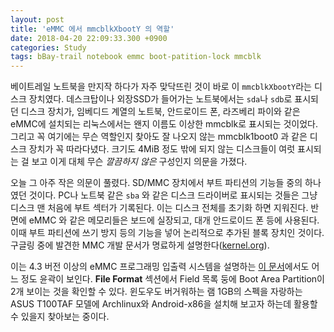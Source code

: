 ```yaml
---
layout: post
title: 'eMMC 에서 mmcblkXbootY 의 역할'
date: 2018-04-20 22:09:33.300 +0900
categories: Study
tags: bBay-trail notebook emmc boot-patition-lock mmcblk
---
```


베이트레일 노트북을 만지작 하다가 자주 맞닥뜨린 것이 바로 이 `mmcblkXbootY`라는 디스크 장치였다. 데스크탑이나 외장SSD가 들어가는 노트북에서는 `sda`나 `sdb`로 표시되던 디스크 장치가, 임베디드 계열의 노트북, 안드로이드 폰, 라즈베리 파이와 같은 eMMC에 설치되는 리눅스에서는 왠지 이름도 이상한 mmcblk로 표시되는 것이었다. 그리고 꼭 여기에는 무슨 역할인지 찾아도 잘 나오지 않는 mmcblk1boot0 과 같은 디스크 장치가 꼭 따라다녔다. 크기도 4MiB 정도 밖에 되지 않는 디스크들이 여럿 표시되는 걸 보고 이게 대체 무슨 _깔끔하지 않은_ 구성인지 의문을 가졌다.

오늘 그 아주 작은 의문이 풀렸다. SD/MMC 장치에서 부트 파티션의 기능들 중의 하나였던 것이다. PC나 노트북 같은 `sba` 와 같은 디스크 드라이버로 표시되는 것들은 그냥 디스크 맨 처음에 부트 섹터가 기록된다. 이는 디스크 전체를 초기화 하면 지워진다. 반면에 eMMC 와 같은 메모리들은 보드에 실장되고, 대개 안드로이드 폰 등에 사용된다. 이때 부트 파티션에 쓰기 방지 등의 기능을 넣어 논리적으로 추가된 블록 장치인 것이다. 구글링 중에 발견한 MMC 개발 문서가 명료하게 설명한다([kernel.org](https://www.kernel.org/doc/Documentation/mmc/mmc-dev-parts.txt)).

이는 4.3 버전 이상의 eMMC 프로그래밍 입출력 시스템을 설명하는 [이 문서](http://ftp.dataio.com/FCNotes/Footnote/eMMC%20on%20Data%20IO.pdf)에서도 어느 정도 윤곽이 보인다. **File Format** 섹션에서 Field 목록 둥에 Boot Area Partition이 2개 보이는 것을 확인할 수 있다. 윈도우도 버거워하는 램 1GB의 스펙을 자랑하는 ASUS T100TAF 모델에 Archlinux와 Android-x86을 설치해 보고자 하는데 활용할 수 있을지 찾아보는 중이다.
